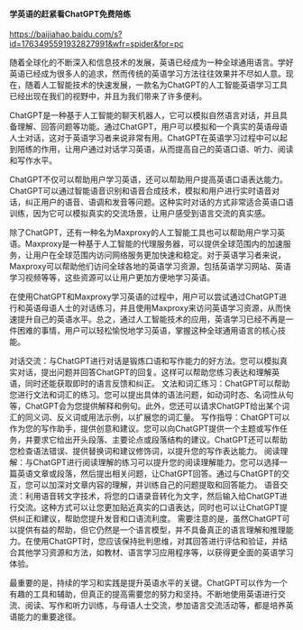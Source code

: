#### 学英语的赶紧看ChatGPT免费陪练

https://baijiahao.baidu.com/s?id=1763495591932827991&wfr=spider&for=pc

随着全球化的不断深入和信息技术的发展，英语已经成为一种全球通用语言。学好英语已经成为很多人的追求，然而传统的英语学习方法往往效果并不尽如人意。现在，随着人工智能技术的快速发展，一款名为ChatGPT的人工智能英语学习工具已经出现在我们的视野中，并且为我们带来了许多便利。

ChatGPT是一种基于人工智能的聊天机器人，它可以模拟自然语言对话，并且具备理解、回答问题等功能。通过ChatGPT，用户可以模拟和一个真实的英语母语人士对话，这对于英语学习者来说非常有用。ChatGPT在英语学习过程中可以起到陪练的作用，让用户通过对话学习英语，从而提高自己的英语口语、听力、阅读和写作水平。

ChatGPT不仅可以帮助用户学习英语，还可以帮助用户提高英语口语表达能力。ChatGPT可以通过智能语音识别和语音合成技术，模拟和用户进行实时语音对话，纠正用户的语音、语调和发音等问题。这种实时对话的方式非常适合英语口语训练，因为它可以模拟真实的交流场景，让用户感受到语言交流的真实感。


除了ChatGPT，还有一种名为Maxproxy的人工智能工具也可以帮助用户学习英语。Maxproxy是一种基于人工智能的代理服务器，可以提供全球范围内的加速服务，让用户在全球范围内访问网络服务更加快速和稳定。对于英语学习者来说，Maxproxy可以帮助他们访问全球各地的英语学习资源，包括英语学习网站、英语学习视频等等，这些资源可以让用户更加方便地学习英语。

在使用ChatGPT和Maxproxy学习英语的过程中，用户可以尝试通过ChatGPT进行和英语母语人士的对话练习，并且使用Maxproxy来访问英语学习资源，从而快速提升自己的英语水平。总之，通过人工智能技术的应用，英语学习已经不再是一件困难的事情，用户可以轻松愉悦地学习英语，掌握这种全球通用语言的核心技能。



对话交流：与ChatGPT进行对话是锻炼口语和写作能力的好方法。您可以模拟真实对话，提出问题并回答ChatGPT的回复。这样可以帮助您练习表达和理解英语，同时还能获取即时的语言反馈和纠正。
文法和词汇练习：ChatGPT可以帮助您进行文法和词汇的练习。您可以提出具体的语法问题，如动词时态、名词性从句等，ChatGPT会为您提供解释和例句。此外，您还可以请求ChatGPT给出某个词汇的同义词、反义词或用法示例，以扩展您的词汇量。
写作指导：ChatGPT可以作为您的写作助手，提供创意和建议。您可以向ChatGPT提供一个主题或写作任务，并要求它给出开头段落、主要论点或段落结构的建议。ChatGPT还可以帮助您检查语法错误、提供替换词和建议修饰词，以提升您的写作表达能力。
阅读理解：与ChatGPT进行阅读理解的练习可以提升您的阅读理解能力。您可以选择一篇英语文章或段落，然后提出相关问题，让ChatGPT回答。通过与ChatGPT的交互，您可以加深对文章内容的理解，并训练自己的问题提取和回答能力。
语音交流：利用语音转文字技术，将您的口语录音转化为文字，然后输入给ChatGPT进行交流。这种方式可以让您更加贴近真实的口语表达，同时也可以让ChatGPT提供纠正和建议，帮助您提升发音和口语流利度。
需要注意的是，虽然ChatGPT可以提供有益的帮助，但它仍然是一个语言模型，并不具备真正的语言理解和推理能力。在使用ChatGPT时，您应该保持批判思维，对其回答进行评估和验证，并结合其他学习资源和方法，如教材、语言学习应用程序等，以获得更全面的英语学习体验。

最重要的是，持续的学习和实践是提升英语水平的关键。ChatGPT可以作为一个有趣的工具和辅助，但真正的提高需要您的努力和坚持。不断地使用英语进行交流、阅读、写作和听力训练，与母语人士交流，参加语言交流活动等，都是培养英语能力的重要途径。